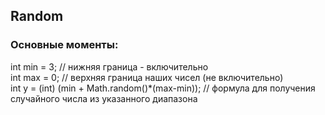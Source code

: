 ## Random

### Основные моменты:
int min = 3; // нижняя граница - включительно  
int max = 0; // верхняя граница наших чисел (не включительно)  
int y = (int) (min + Math.random()*(max-min)); // формула для получения случайного числа из указанного диапазона

